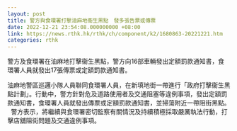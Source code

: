 ```yaml
---
layout: post
title: 警方與食環署打擊油麻地衞生黑點　發多張告票或傳票
date: 2022-12-21 23:54:08.000000000 +08:00
link: https://news.rthk.hk/rthk/ch/component/k2/1680863-20221221.htm
categories: rthk
---
```


警方及食環署在油麻地打擊衞生黑點，警方向16部車輛發出定額罰款通知書，食環署人員就發出17張傳票或定額罰款通知書。

油麻地警區巡邏小隊人員聯同食環署人員，在新填地街一帶進行「政府打擊衞生黑點計劃」。行動中，警方針對危及道路使用者及交通阻塞等違例事項，發出定額罰款通知書，食環署人員就發出傳票或定額罰款通知書，並掃蕩附近一帶阻街黑點。
 
警方表示，將繼續與食環署密切監察有關情況及持續積極採取嚴厲執法行動，打擊店舖阻街問題及交通違例事項。
